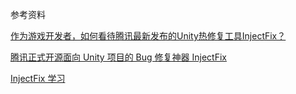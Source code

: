 参考资料

[作为游戏开发者，如何看待腾讯最新发布的Unity热修复工具InjectFix？](https://www.zhihu.com/question/345639690/answer/825301379)

[腾讯正式开源面向 Unity 项目的 Bug 修复神器 InjectFix](https://www.oschina.net/news/109803/injectfix-opensource)

[InjectFix 学习](https://www.cnblogs.com/revoid/p/12985947.html)